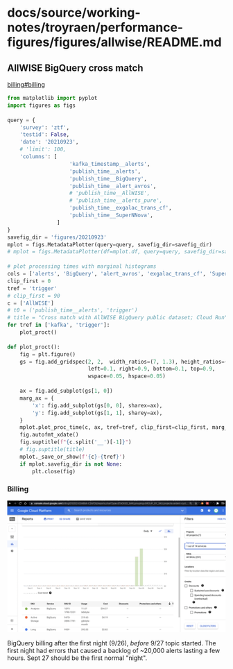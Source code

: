 # docs/source/working-notes/troyraen/performance-figures/figures/allwise/README.md

## AllWISE BigQuery cross match

[billing#billing]()

```python
from matplotlib import pyplot
import figures as figs

query = {
    'survey': 'ztf',
    'testid': False,
    'date': '20210923',
    # 'limit': 100,
    'columns': [
                    'kafka_timestamp__alerts',
                    'publish_time__alerts',
                    'publish_time__BigQuery',
                    'publish_time__alert_avros',
                    # 'publish_time__AllWISE',
                    # 'publish_time__alerts_pure',
                    'publish_time__exgalac_trans_cf',
                    'publish_time__SuperNNova',
                ]
}
savefig_dir = 'figures/20210923'
mplot = figs.MetadataPlotter(query=query, savefig_dir=savefig_dir)
# mplot = figs.MetadataPlotter(df=mplot.df, query=query, savefig_dir=savefig_dir)

# plot processing times with marginal histograms
cols = ['alerts', 'BigQuery', 'alert_avros', 'exgalac_trans_cf', 'SuperNNova']
clip_first = 0
tref = 'trigger'
# clip_first = 90
c = ['AllWISE']
# t0 = ('publish_time__alerts', 'trigger')
# title = "Cross match with AllWISE BigQuery public dataset; Cloud Run"
for tref in ['kafka', 'trigger']:
    plot_proct()

def plot_proct():
    fig = plt.figure()
    gs = fig.add_gridspec(2, 2,  width_ratios=(7, 1.3), height_ratios=(2, 7),
                          left=0.1, right=0.9, bottom=0.1, top=0.9,
                          wspace=0.05, hspace=0.05)

    ax = fig.add_subplot(gs[1, 0])
    marg_ax = {
        'x': fig.add_subplot(gs[0, 0], sharex=ax),
        'y': fig.add_subplot(gs[1, 1], sharey=ax),
    }
    mplot.plot_proc_time(c, ax, tref=tref, clip_first=clip_first, marg_ax=marg_ax)
    fig.autofmt_xdate()
    fig.suptitle(f"{c.split('__')[-1]}")
    # fig.suptitle(title)
    mplot._save_or_show(f'{c}-{tref}')
    if mplot.savefig_dir is not None:
        plt.close(fig)
```


### Billing

<img src="GCPbilling-bigquery-20210926.png" alt="GCPbilling-bigquery-20210926.png" width="800"/>

BigQuery billing after the first night (9/26), *before* 9/27 topic started.
The first night had errors that caused a backlog of ~20,000 alerts lasting a few hours.
Sept 27 should be the first normal "night".

